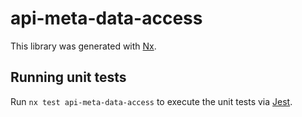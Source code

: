 # api-meta-data-access

This library was generated with [Nx](https://nx.dev).

## Running unit tests

Run `nx test api-meta-data-access` to execute the unit tests via [Jest](https://jestjs.io).
